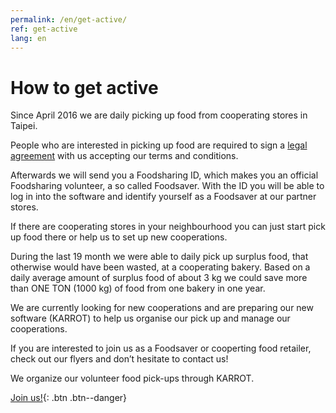 ```yaml
---
permalink: /en/get-active/
ref: get-active
lang: en
---
```


# How to get active

Since April 2016 we are daily picking up food from cooperating stores in Taipei.

People who are interested in picking up food are required to sign a [legal agreement](https://drive.google.com/file/d/0B3xaZ_QoJKPfdUNjdWxaLVBWNEE/view?usp=sharing) with us accepting our terms and conditions.

Afterwards we will send you a Foodsharing ID, which makes you an official Foodsharing volunteer, a so called Foodsaver. With the ID you will be able to log in into the software and identify yourself as a Foodsaver at our partner stores.

If there are cooperating stores in your neighbourhood you can just start pick up food there or help us to set up new cooperations.

During the last 19 month we were able to daily pick up surplus food, that otherwise would have been wasted, at a cooperating bakery. Based on a daily average amount of surplus food of about 3 kg we could save more than ONE TON (1000 kg) of food from one bakery in one year.

We are currently looking for new cooperations and are preparing our new software (KARROT) to help us organise our pick up and manage our cooperations.

If you are interested to join us as a Foodsaver or cooperting food retailer, check out our flyers and don’t hesitate to contact us!

We organize our volunteer food pick-ups through KARROT.

[Join us!](https://foodsaving.world/#!/group-info/11){: .btn .btn--danger}
